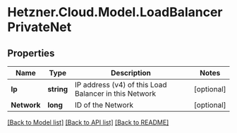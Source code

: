 # Hetzner.Cloud.Model.LoadBalancerPrivateNet

## Properties

Name | Type | Description | Notes
------------ | ------------- | ------------- | -------------
**Ip** | **string** | IP address (v4) of this Load Balancer in this Network | [optional] 
**Network** | **long** | ID of the Network | [optional] 

[[Back to Model list]](../../README.md#documentation-for-models) [[Back to API list]](../../README.md#documentation-for-api-endpoints) [[Back to README]](../../README.md)

